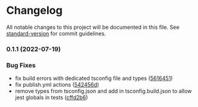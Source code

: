 # Changelog

All notable changes to this project will be documented in this file. See [standard-version](https://github.com/conventional-changelog/standard-version) for commit guidelines.

### 0.1.1 (2022-07-19)


### Bug Fixes

* fix build errors with dedicated tsconfig file and types ([5616451](https://github.com/eriicafes/di/commit/56164517e6caaa79f2c3e133e4f708b5b23a9652))
* fix publish.yml actions ([542456d](https://github.com/eriicafes/di/commit/542456d9424fcda84bc326cf08d0be460b979611))
* remove types from tsconfig.json and add in tsconfig.build.json to allow jest globals in tests ([cffd2b6](https://github.com/eriicafes/di/commit/cffd2b604b988d64f5810ec8b308d47a48af2eca))
